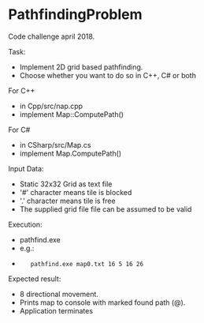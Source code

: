# PathfindingProblem

Code challenge april 2018.

Task:
- Implement 2D grid based pathfinding.
- Choose whether you want to do so in C++, C# or both

For C++
- in Cpp/src/nap.cpp
- implement Map::ComputePath() 

For C#
- in CSharp/src/Map.cs
- implement Map.ComputePath()

Input Data:
- Static 32x32 Grid as text file
- '#' character means tile is blocked
- '.' character means tile is free
- The supplied grid file file can be assumed to be valid

Execution:
- pathfind.exe <Relative Map Path> <startX> <startY> <endX> <endY>
- e.g.: 
-        pathfind.exe map0.txt 16 5 16 26

Expected result:
- 8 directional movement.
- Prints map to console with marked found path (@). 
- Application terminates 
